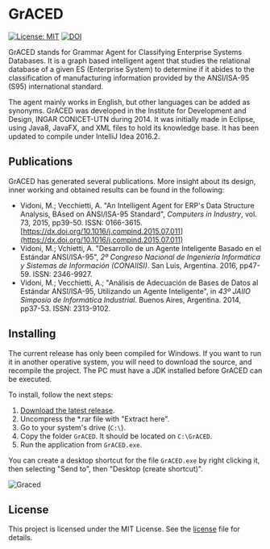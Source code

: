 # GrACED

[![License: MIT](https://img.shields.io/badge/License-MIT-yellow.svg)](https://opensource.org/licenses/MIT) [![DOI](https://zenodo.org/badge/155585881.svg)](https://zenodo.org/badge/latestdoi/155585881)

GrACED stands for Grammar Agent for Classifying Enterprise Systems Databases. It is a graph based intelligent agent that studies the relational database of a given ES (Enterprise System) to determine if it abides to the classification of manufacturing information provided by the ANSI/ISA-95 (S95) international standard.

The agent mainly works in English, but other languages can be added as synonyms. GrACED was developed in the Institute for Development and Design, INGAR CONICET-UTN during 2014. It was initially made in Eclipse, using Java8, JavaFX, and XML files to hold its knowledge base. It has been updated to compile under IntelliJ Idea 2016.2.



## Publications
GrACED has generated several publications. More insight about its design, inner working and obtained results can be found in the following:

- Vidoni, M.; Vecchietti, A. "An Intelligent Agent for ERP's Data Structure Analysis, BAsed on ANSI/ISA-95 Standard",
 _Computers in Industry_, vol. 73, 2015, pp39-50. ISSN: 0166-3615. [https://dx.doi.org/10.1016/j.compind.2015.07.011](https://dx.doi.org/10.1016/j.compind.2015.07.011)
- Vidoni, M.; Vchietti, A. "Desarrollo de un Agente Inteligente Basado en el Estándar ANSI/ISA-95", _2º Congreso 
Nacional de Ingeniería Informática y Sistemas de Información (CONAIISI)_. San Luis, Argentina. 2016, pp47-59. ISSN: 
2346-9927.
- Vidoni, M.; Vecchietti, A.; "Análisis de Adecuación de Bases de Datos al Estándar ANSI/ISA-95, Utilizando un Agente
 Inteligente", in _43º JAIIO Simposio de Informática Industrial_. Buenos Aires, Argentina. 2014, pp37-53. ISSN: 
 2313-9102. 


## Installing
The current release has only been compiled for Windows. If you want to run it in another operative system, you will 
need to download the source, and recompile the project. The PC must have a JDK installed before GrACED can be executed.

To install, follow the next steps:

1. [Download the latest release]().
2. Uncompress the *.rar file with "Extract here".
3. Go to your system's drive (`C:\`).
1. Copy the folder `GrACED`. It should be located on `C:\GrACED`.
1. Run the application from `GrACED.exe`.

You can create a desktop shortcut for the file `GrACED.exe` by right clicking it, then selecting "Send to", then 
"Desktop (create shortcut)".

![Graced](https://preview.ibb.co/jUrATL/Graced.png)


## License
This project is licensed under the MIT License. See the [license](License) file for details.
